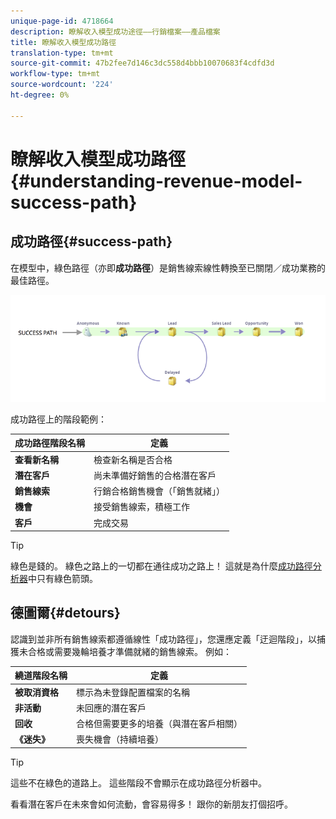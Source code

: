 ```yaml
---
unique-page-id: 4718664
description: 瞭解收入模型成功途徑——行銷檔案——產品檔案
title: 瞭解收入模型成功路徑
translation-type: tm+mt
source-git-commit: 47b2fee7d146c3dc558d4bbb10070683f4cdfd3d
workflow-type: tm+mt
source-wordcount: '224'
ht-degree: 0%

---
```



# 瞭解收入模型成功路徑{#understanding-revenue-model-success-path}

## 成功路徑{#success-path}

在模型中，綠色路徑（亦即&#x200B;**成功路徑**）是銷售線索線性轉換至已關閉／成功業務的最佳路徑。

![—](assets/image2015-6-12-17-3a12-3a18.png)

成功路徑上的階段範例：

| **成功路徑階段名稱** | **定義** |
|---|---|
| **查看新名稱** | 檢查新名稱是否合格 |
| **潛在客戶** | 尚未準備好銷售的合格潛在客戶 |
| **銷售線索** | 行銷合格銷售機會（「銷售就緒」） |
| **機會** | 接受銷售線索，積極工作 |
| **客戶** | 完成交易 |

>[!TIP]
>
>綠色是錢的。 綠色之路上的一切都在通往成功之路上！ 這就是為什麼[成功路徑分析器](using-the-success-path-analyzer.md)中只有綠色箭頭。

## 德圖爾{#detours}

認識到並非所有銷售線索都遵循線性「成功路徑」，您還應定義「迂迴階段」，以捕獲未合格或需要幾輪培養才準備就緒的銷售線索。 例如：

| **繞道階段名稱** | **定義** |
|---|---|
| **被取消資格** | 標示為未登錄配置檔案的名稱 |
| **非活動** | 未回應的潛在客戶 |
| **回收** | 合格但需要更多的培養（與潛在客戶相關） |
| **《迷失》** | 喪失機會（持續培養） |

>[!TIP]
>
>這些不在綠色的道路上。 這些階段不會顯示在成功路徑分析器中。

看看潛在客戶在未來會如何流動，會容易得多！ 跟你的新朋友打個招呼。